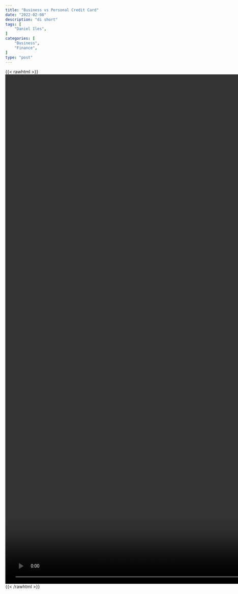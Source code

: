 ```yaml
---
title: "Business vs Personal Credit Card"
date: "2022-02-08"
description: "di short"
tags: [
    "Daniel Iles",
]
categories: [
    "Business",
    "Finance",
]
type: "post"
---
```

{{< rawhtml >}}
    <video style="height:40vh;width:auto" overflow="hidden" controls>
        <source src="https://clips.dev00ps.com/Daniel%20Iles/Business%20Vs%20Personal%20Credit.mp4" type="video/mp4"> 
    </video>
{{< /rawhtml >}}